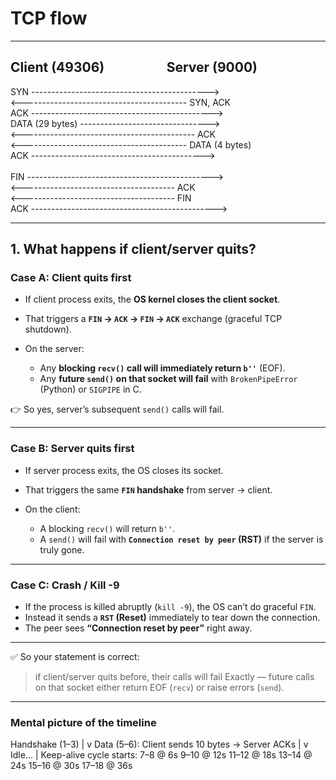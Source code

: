 # TCP flow
-------------

Client (49306) &nbsp;&nbsp;&nbsp;&nbsp;&nbsp;&nbsp;&nbsp;&nbsp;&nbsp;&nbsp;&nbsp;&nbsp;&nbsp;&nbsp;&nbsp;&nbsp;&nbsp;&nbsp; Server (9000)
--------------------------------------------------------
SYN --------------------------------------------> \
         <----------------------------------------- SYN, ACK \
ACK ---------------------------------------------> 
\
DATA (29 bytes) -------------------------------->\
         <------------------------------------------- ACK\
         <----------------------------------------- DATA (4 bytes)\
ACK ------------------------------------------->\
\
FIN ---------------------------------------------->\
         <-------------------------------------- ACK\
         <-------------------------------------- FIN\
ACK ---------------------------------------------->

---

## 1. What happens if client/server quits?

### Case A: **Client quits first**

* If client process exits, the **OS kernel closes the client socket**.
* That triggers a **`FIN` → `ACK` → `FIN` → `ACK`** exchange (graceful TCP shutdown).
* On the server:

  * Any **blocking `recv()` call will immediately return `b''`** (EOF).
  * Any **future `send()` on that socket will fail** with `BrokenPipeError` (Python) or `SIGPIPE` in C.

👉 So yes, server’s subsequent `send()` calls will fail.

---

### Case B: **Server quits first**

* If server process exits, the OS closes its socket.
* That triggers the same **`FIN` handshake** from server → client.
* On the client:

  * A blocking `recv()` will return `b''`.
  * A `send()` will fail with **`Connection reset by peer` (RST)** if the server is truly gone.

---

### Case C: **Crash / Kill -9**

* If the process is killed abruptly (`kill -9`), the OS can’t do graceful `FIN`.
* Instead it sends a **`RST` (Reset)** immediately to tear down the connection.
* The peer sees **“Connection reset by peer”** right away.

---

✅ So your statement is correct:

> if client/server quits before, their calls will fail
> Exactly — future calls on that socket either return EOF (`recv`) or raise errors (`send`).

----------

### Mental picture of the timeline

Handshake (1–3)
  |
  v
Data (5–6):  Client sends 10 bytes → Server ACKs
  |
  v
Idle...
  |
Keep-alive cycle starts:
  7–8   @ 6s
  9–10  @ 12s
  11–12 @ 18s
  13–14 @ 24s
  15–16 @ 30s
  17–18 @ 36s


